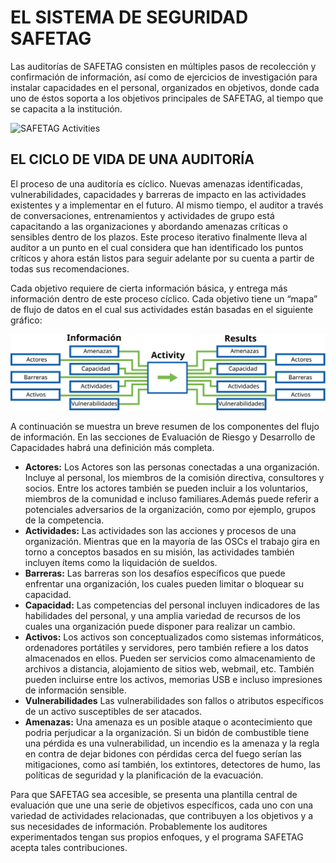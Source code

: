 
# EL SISTEMA DE SEGURIDAD SAFETAG

Las auditorías de SAFETAG consisten en múltiples pasos de recolección y confirmación de información, así como de ejercicios de investigación para instalar capacidades en el personal, organizados en objetivos, donde cada uno de éstos soporta a los objetivos principales de SAFETAG, al tiempo que se capacita a la institución.

![SAFETAG Activities](images/activities_flow.svg)

## EL CICLO DE VIDA DE UNA AUDITORÍA

El proceso de una auditoría es cíclico. Nuevas amenazas identificadas, vulnerabilidades, capacidades y barreras de impacto en las actividades existentes y a implementar en el futuro. Al mismo tiempo, el auditor a través de conversaciones, entrenamientos y actividades de grupo está capacitando a las organizaciones y abordando amenazas críticas o sensibles dentro de los plazos. Este proceso iterativo finalmente lleva al auditor a un punto en el cual considera que han identificado los puntos críticos y ahora están listos para seguir adelante por su cuenta a partir de todas sus recomendaciones.

Cada objetivo requiere de cierta información básica, y entrega más información dentro de este proceso cíclico. Cada objetivo tiene un “mapa” de flujo de datos en el cual sus actividades están basadas en el siguiente gráfico:

![SAFETAG Data Flow](es/images/info_flows/data_flow_all.svg)

A continuación se muestra un breve resumen de los componentes del flujo de información.  En las secciones de Evaluación de Riesgo y Desarrollo de Capacidades habrá una definición más completa.

* **Actores:**  Los Actores son las personas conectadas a una organización. Incluye al personal, los miembros de la comisión directiva, consultores y socios. Entre los actores también se pueden incluir a los voluntarios, miembros de la comunidad e incluso familiares.Además puede referir a potenciales adversarios de la organización, como por ejemplo, grupos de la competencia.
* **Actividades:** Las actividades son las acciones y procesos de una organización. Mientras que en la mayoría de las OSCs el trabajo gira en torno a conceptos basados en su misión, las actividades también incluyen ítems como la liquidación de sueldos.
* **Barreras:** Las barreras son los desafíos específicos que puede enfrentar una organización, los cuales pueden limitar o bloquear su capacidad.
* **Capacidad:** Las competencias del personal incluyen indicadores de las habilidades del personal, y una amplia variedad de recursos de los cuales una organización puede disponer para realizar un cambio.
* **Activos:** Los activos son conceptualizados como sistemas informáticos, ordenadores portátiles y servidores, pero también refiere a los datos almacenados en ellos. Pueden ser servicios como almacenamiento de archivos a distancia, alojamiento de sitios web, webmail, etc. También pueden incluirse entre los activos, memorias USB e incluso impresiones de información sensible.
* **Vulnerabilidades**  Las vulnerabilidades son fallos o atributos específicos de un activo susceptibles de ser atacados.
* **Amenazas:**  Una amenaza es un posible ataque o acontecimiento que podria perjudicar a la organización. Si un bidón de combustible tiene una pérdida es una vulnerabilidad, un incendio es la amenaza y la regla en contra de dejar bidones con pérdidas cerca del fuego serían las mitigaciones, como así también, los extintores, detectores de humo, las políticas de seguridad y la planificación de la evacuación.

Para que SAFETAG sea accesible, se presenta una plantilla central de evaluación que une una serie de objetivos específicos, cada uno con una variedad de actividades relacionadas, que contribuyen a los objetivos y a sus necesidades de información. Probablemente los auditores experimentados tengan sus propios enfoques, y el programa SAFETAG acepta tales contribuciones.
